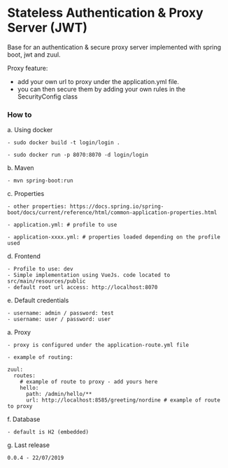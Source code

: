 # Stateless Authentication & Proxy Server (JWT)

Base for an authentication & secure proxy server implemented with spring boot, jwt and zuul.

Proxy feature:

- add your own url to proxy under the application.yml file. 
- you can then secure them by adding your own rules in the SecurityConfig class

### How to

a. Using docker
    
    - sudo docker build -t login/login .
    
    - sudo docker run -p 8070:8070 -d login/login
    
b. Maven
    
    - mvn spring-boot:run

c. Properties

    - other properties: https://docs.spring.io/spring-boot/docs/current/reference/html/common-application-properties.html

    - application.yml: # profile to use
    
    - application-xxxx.yml: # properties loaded depending on the profile used
    
d. Frontend
    
    - Profile to use: dev
    - Simple implementation using VueJs. code located to src/main/resources/public
    - default root url access: http://localhost:8070
    
e. Default credentials

    - username: admin / password: test 
    - username: user / password: user 
    
    
a. Proxy
    
    - proxy is configured under the application-route.yml file
    
    - example of routing:
    
    zuul:
      routes:
        # example of route to proxy - add yours here
        hello:
          path: /admin/hello/**
          url: http://localhost:8585/greeting/nordine # example of route to proxy
    
f. Database

    - default is H2 (embedded)

g. Last release
    
    0.0.4 - 22/07/2019
